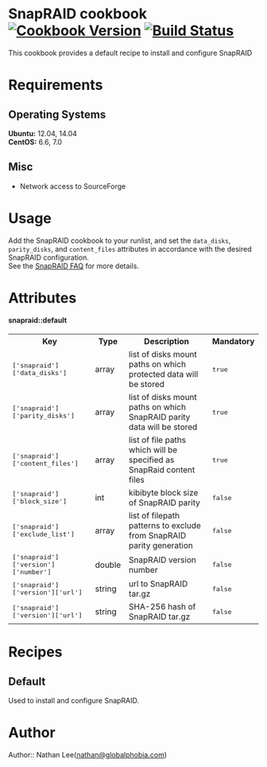 # SnapRAID cookbook [![Cookbook Version](http://img.shields.io/cookbook/v/snapraid.svg)](https://supermarket.chef.io/cookbooks/snapraid) [![Build Status](https://travis-ci.org/X0nic/chef-snapraid.svg)](https://travis-ci.org/X0nic/chef-snapraid)
This cookbook provides a default recipe to install and configure SnapRAID

# Requirements
## Operating Systems
**Ubuntu:** 12.04, 14.04  
**CentOS:** 6.6, 7.0

## Misc
 * Network access to SourceForge
# Usage
Add the SnapRAID cookbook to your runlist, and set the `data_disks`, `parity_disks`, and `content_files` attributes in accordance with the desired SnapRAID configuration.   
See the [SnapRAID FAQ](http://snapraid.sourceforge.net/faq.html) for more details.

# Attributes
#### snapraid::default
<table>
  <tr>
    <th>Key</th>
    <th>Type</th>
    <th>Description</th>
    <th>Mandatory</th>
  </tr>
  <tr>
    <td><tt>['snapraid']['data_disks']</tt></td>
    <td>array</td>
    <td>list of disks mount paths on which protected data will be stored</td>
    <td><tt>true</tt></td>
  </tr>
  <tr>
    <td><tt>['snapraid']['parity_disks']</tt></td>
    <td>array</td>
    <td>list of disks mount paths on which SnapRAID parity data will be stored</td>
    <td><tt>true</tt></td>
  </tr>
   <tr>
    <td><tt>['snapraid']['content_files']</tt></td>
    <td>array</td>
    <td>list of file paths which will be specified as SnapRaid content files</td>
    <td><tt>true</tt></td>
  </tr>
  <tr>
    <td><tt>['snapraid']['block_size']</tt></td>
    <td>int</td>
    <td>kibibyte block size of SnapRAID parity</td>
    <td><tt>false</tt></td>
  </tr>
  <tr>
    <td><tt>['snapraid']['exclude_list']</tt></td>
    <td>array</td>
    <td>list of filepath patterns to exclude from SnapRAID parity generation</td>
    <td><tt>false</tt></td>
  </tr>
  <tr>
    <td><tt>['snapraid']['version']['number']</tt></td>
    <td>double</td>
    <td>SnapRAID version number</td>
    <td><tt>false</tt></td>
  </tr>
  <tr>
    <td><tt>['snapraid']['version']['url']</tt></td>
    <td>string</td>
    <td>url to SnapRAID tar.gz</td>
    <td><tt>false</tt></td>
  </tr>
  <tr>
    <td><tt>['snapraid']['version']['url']</tt></td>
    <td>string</td>
    <td>SHA-256 hash of SnapRAID tar.gz</td>
    <td><tt>false</tt></td>
  </tr>
</table>

# Recipes
## Default 
Used to install and configure SnapRAID.

# Author

Author:: Nathan Lee(<nathan@globalphobia.com>)
